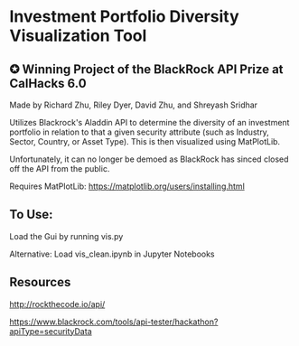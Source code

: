 # Investment Portfolio Diversity Visualization Tool
## ✪ Winning Project of the BlackRock API Prize at CalHacks 6.0
Made by Richard Zhu, Riley Dyer, David Zhu, and Shreyash Sridhar

Utilizes Blackrock's Aladdin API to determine the diversity of an investment portfolio in relation to that a given security attribute (such as Industry, Sector, Country, or Asset Type). This is then visualized using MatPlotLib.

Unfortunately, it can no longer be demoed as BlackRock has sinced closed off the API from the public. 

Requires MatPlotLib: https://matplotlib.org/users/installing.html

## To Use:
Load the Gui by running vis.py

Alternative: Load vis_clean.ipynb in Jupyter Notebooks

## Resources
http://rockthecode.io/api/

https://www.blackrock.com/tools/api-tester/hackathon?apiType=securityData
